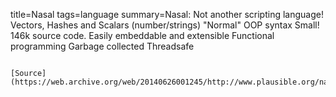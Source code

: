 title=Nasal
tags=language
summary=Nasal: Not another scripting language! Vectors, Hashes and Scalars (number/strings) "Normal" OOP syntax Small! 146k source code. Easily embeddable and extensible Functional programming Garbage collected Threadsafe 
~~~~~~

[Source](https://web.archive.org/web/20140626001245/http://www.plausible.org/nasal/)

